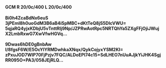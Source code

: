 #### GCM R 20/0c/400 L 20/0c/400
**Bi0h4ZcaBdNx6euS**<br/>**3jPEmI8h0uoGdM3B6aB4iSpMBC+dKtTeQ8jS5DIcVWU=**<br/>**5qjaRQ4yjxKDbjU5vTnttRIj9Np/JZPRwAotRpc5NRTQhYa5ZXgFFjOjiJWujX2LmbRxwG7XwVfwHGVq...**<br/><br/>
**9Dwas6hDE0gBnbAw**<br/>**I/8fgsF6W/E5OcYIYRMDwhkaXNqx/QykCojyxYSM2KI=**<br/>**zPxuJOD7WlP70FjPzjv7FQC/ALDoEPI74c15+SdLHEO7nUuAJjkYiJHK4SgjRR095O+PA3/058JEjRLQ...**
